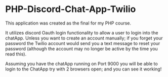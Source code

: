 # PHP-Discord-Chat-App-Twilio

This application was created as the final for my PHP course.

It utilizes discord Oauth login functionality to allow a user to login into the chatApp.
Unless you want to create an account manually; if you forget your password the Twilio account would send you a text message to reset your password
(although the account may no longer be active by the time you read this).

Assuming you have the chatApp running on Port 9000 you will be able to login to the ChatApp try with 2 browsers open; and you can see it working!
